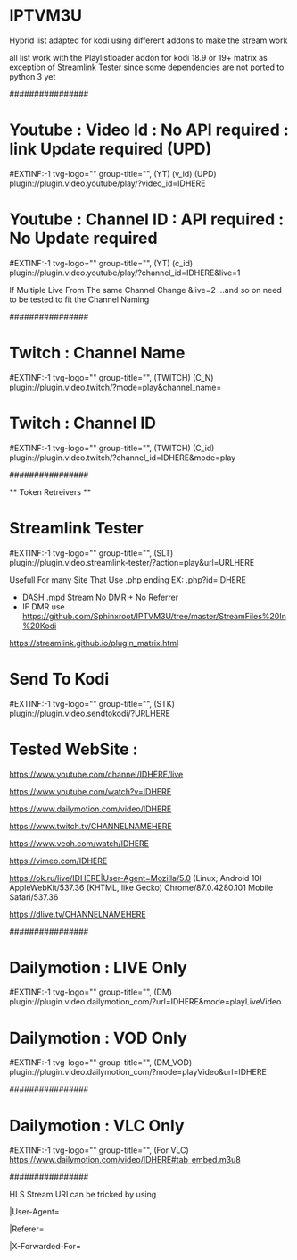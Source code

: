 # IPTVM3U


Hybrid list adapted for kodi using different addons to make the stream work

all list work with the Playlistloader addon  for kodi 18.9 or 19+ matrix as exception of Streamlink Tester  since some dependencies are not ported to python 3 yet


################


# Youtube : Video Id :  No API required : link Update required (UPD)
#EXTINF:-1 tvg-logo="" group-title="", (YT) (v_id) (UPD)
plugin://plugin.video.youtube/play/?video_id=IDHERE

# Youtube : Channel ID : API required : No Update required
#EXTINF:-1 tvg-logo="" group-title="", (YT) (c_id)
plugin://plugin.video.youtube/play/?channel_id=IDHERE&live=1

If Multiple Live From The same Channel Change &live=2 ...and so on  need to be tested to fit the Channel Naming

################


# Twitch : Channel Name
#EXTINF:-1 tvg-logo="" group-title="", (TWITCH) (C_N)
plugin://plugin.video.twitch/?mode=play&channel_name=

# Twitch : Channel ID
#EXTINF:-1 tvg-logo="" group-title="", (TWITCH) (C_id)
plugin://plugin.video.twitch/?channel_id=IDHERE&amp;mode=play


################

** Token Retreivers **

# Streamlink Tester

#EXTINF:-1 tvg-logo="" group-title="",  (SLT)
plugin://plugin.video.streamlink-tester/?action=play&url=URLHERE

Usefull For many  Site That Use .php ending  EX: .php?id=IDHERE

- DASH .mpd Stream  No DMR + No Referrer
- IF DMR  use https://github.com/Sphinxroot/IPTVM3U/tree/master/StreamFiles%20In%20Kodi

https://streamlink.github.io/plugin_matrix.html

# Send To Kodi

#EXTINF:-1 tvg-logo="" group-title="", (STK)
plugin://plugin.video.sendtokodi/?URLHERE

# Tested  WebSite :

https://www.youtube.com/channel/IDHERE/live

https://www.youtube.com/watch?v=IDHERE

https://www.dailymotion.com/video/IDHERE

https://www.twitch.tv/CHANNELNAMEHERE

https://www.veoh.com/watch/IDHERE

https://vimeo.com/IDHERE

https://ok.ru/live/IDHERE|User-Agent=Mozilla/5.0 (Linux; Android 10) AppleWebKit/537.36 (KHTML, like Gecko) Chrome/87.0.4280.101 Mobile Safari/537.36

https://dlive.tv/CHANNELNAMEHERE


################


# Dailymotion : LIVE Only
#EXTINF:-1 tvg-logo="" group-title="", (DM)
plugin://plugin.video.dailymotion_com/?url=IDHERE&amp;mode=playLiveVideo

# Dailymotion : VOD Only
#EXTINF:-1 tvg-logo="" group-title="", (DM_VOD)
plugin://plugin.video.dailymotion_com/?mode=playVideo&url=IDHERE

################

# Dailymotion : VLC Only
#EXTINF:-1 tvg-logo="" group-title="", (For VLC)
https://www.dailymotion.com/video/IDHERE#tab_embed.m3u8


################

HLS Stream URl can be tricked by using

|User-Agent=

|Referer=

|X-Forwarded-For=




